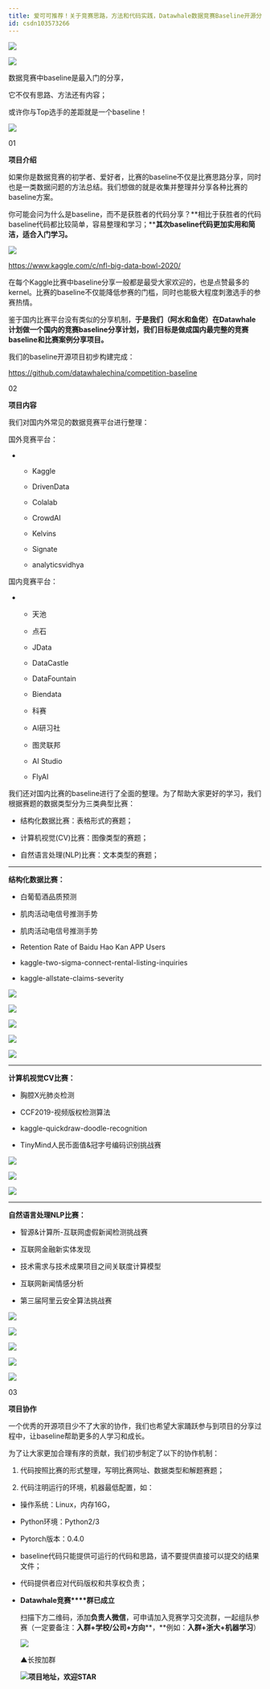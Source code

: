 ```yaml
---
title: 爱可可推荐！关于竞赛思路，方法和代码实践，Datawhale数据竞赛Baseline开源分享！...
id: csdn103573266
---
```


![](../img/1dfc36babd9721e4426900169344956a.png)

![](../img/2a6b159640e1a27e360554211e164dee.png)

数据竞赛中baseline是最入门的分享，

它不仅有思路、方法还有内容；

或许你与Top选手的差距就是一个baseline！

![](../img/c0b620a2b024990642c476a0d34e9c53.png)

01

**项目介绍**

如果你是数据竞赛的初学者、爱好者，比赛的baseline不仅是比赛思路分享，同时也是一类数据问题的方法总结。我们想做的就是收集并整理并分享各种比赛的baseline方案。

你可能会问为什么是baseline，而不是获胜者的代码分享？**相比于获胜者的代码baseline代码都比较简单，容易整理和学习；****其次baseline代码更加实用和简洁，适合入门学习。**

![](../img/ab40fe62b635d0c470234254942028d6.png)

https://www.kaggle.com/c/nfl-big-data-bowl-2020/

在每个Kaggle比赛中baseline分享一般都是最受大家欢迎的，也是点赞最多的kernel。比赛的baseline不仅能降低参赛的门槛，同时也能极大程度刺激选手的参赛热情。

鉴于国内比赛平台没有类似的分享机制，**于是我们（阿水和鱼佬）在Datawhale计划做一个国内的竞赛baseline分享计划，我们目标是做成国内最完整的竞赛baseline和比赛案例分享项目。**

我们的baseline开源项目初步构建完成：

https://github.com/datawhalechina/competition-baseline

02

**项目内容**

我们对国内外常见的数据竞赛平台进行整理：

国外竞赛平台：

*   *   Kaggle

    *   DrivenData

    *   Colalab

    *   CrowdAI

    *   Kelvins

    *   Signate

    *   analyticsvidhya

国内竞赛平台：

*   *   天池

    *   点石

    *   JData

    *   DataCastle

    *   DataFountain

    *   Biendata

    *   科赛

    *   AI研习社

    *   图灵联邦

    *   AI Studio

    *   FlyAI

我们还对国内比赛的baseline进行了全面的整理。为了帮助大家更好的学习，我们根据赛题的数据类型分为三类典型比赛：

*   结构化数据比赛：表格形式的赛题；

*   计算机视觉(CV)比赛：图像类型的赛题；

*   自然语言处理(NLP)比赛：文本类型的赛题；

* * *

**结构化数据比赛：**

*   白葡萄酒品质预测

*   肌肉活动电信号推测手势

*   肌肉活动电信号推测手势

*   Retention Rate of Baidu Hao Kan APP Users

*   kaggle-two-sigma-connect-rental-listing-inquiries

*   kaggle-allstate-claims-severity

![](../img/473009cf46d5476332e84755f66bd013.png)

![](../img/294d9b496f05b031118bcf13b6087153.png)

![](../img/4e51133cf9e7cf91d709ddd98dcdf414.png)

![](../img/790f5443a00e869dd6c1b4998d9314b1.png)

![](../img/1d85960ee1719d83a1edd359d69c9199.png)

* * *

**计算机视觉CV比赛：**

*   胸腔X光肺炎检测

*   CCF2019-视频版权检测算法

*   kaggle-quickdraw-doodle-recognition

*   TinyMind人民币面值&冠字号编码识别挑战赛

![](../img/d588e7b874d9929d46ebc0aec45b9457.png)

![](../img/5357ace69b16c97a6df5092d975ccbe6.png)

![](../img/c2aeda7bf37732f4f6b5e6b079623f2a.png)

* * *

**自然语言处理NLP比赛：**

*   智源&计算所-互联网虚假新闻检测挑战赛

*   互联网金融新实体发现

*   技术需求与技术成果项目之间关联度计算模型

*   互联网新闻情感分析

*   第三届阿里云安全算法挑战赛

![](../img/1bb5ba903c03e6f71c54dc6f3284eb48.png)

![](../img/55bdbb684b6d4d5adcb93e13e1ef209b.png)

![](../img/9d9ad7de6b1c0f63df147b5dcc641016.png)

![](../img/cabe24b299693d203e4b413ff85685b0.png)

![](../img/25b0bf5309efa516a4449a63bc19b220.png)

03

**项目协作**

一个优秀的开源项目少不了大家的协作，我们也希望大家踊跃参与到项目的分享过程中，让baseline帮助更多的人学习和成长。

为了让大家更加合理有序的贡献，我们初步制定了以下的协作机制：

1.  代码按照比赛的形式整理，写明比赛网址、数据类型和解题赛题；

2.  代码注明运行的环境，机器最低配置，如：

*   操作系统：Linux，内存16G，

*   Python环境：Python2/3

*   Pytorch版本：0.4.0

*   baseline代码只能提供可运行的代码和思路，请不要提供直接可以提交的结果文件；

*   代码提供者应对代码版权和共享权负责；

*   **Datawhale竞赛****群已成立**

    扫描下方二维码，添加**负责人微信**，可申请加入竞赛学习交流群，一起组队参赛（一定要备注：**入群+学校/公司+方向****，**例如：**入群+浙大+机器学习**）

    ![](../img/88aadbdc222d4251cbbf6248db3e9d2b.png)

    ▲长按加群

    ![](../img/e64e7a5e7d3d916813d47c14019e19be.png)**项目地址，欢迎STAR**